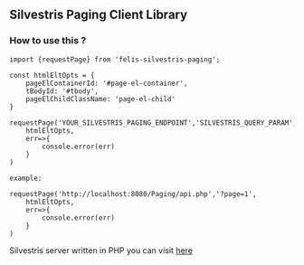 ## Silvestris Paging Client Library

### How to use this ?

```
import {requestPage} from 'felis-silvestris-paging';

const htmlEltOpts = {
    pageElContainerId: '#page-el-container',
    tBodyId: '#tbody',
    pageElChildClassName: 'page-el-child'
}

```

```
requestPage('YOUR_SILVESTRIS_PAGING_ENDPOINT','SILVESTRIS_QUERY_PARAM',
    htmlEltOpts,
    err=>{
        console.error(err)
    }
)

```

`example:`
```
requestPage('http://localhost:8080/Paging/api.php','?page=1',
    htmlEltOpts,
    err=>{
        console.error(err)
    }
)
```

Silvestris server written in PHP 
you can visit [here](https://github.com/itpolsri/Felis)